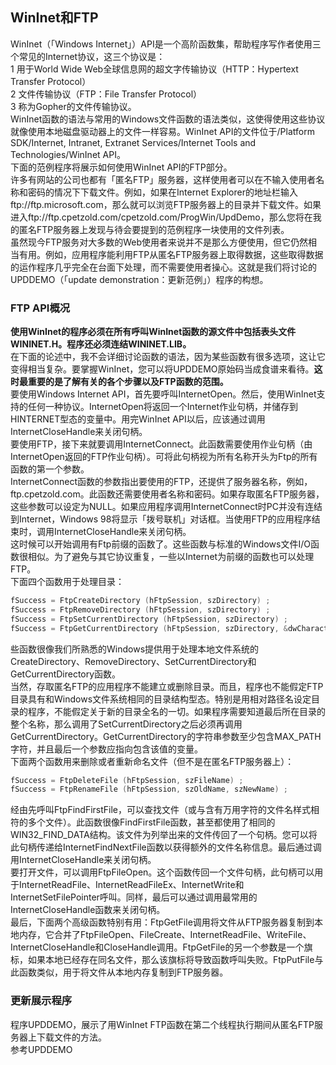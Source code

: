 ## WinInet和FTP
WinInet（「Windows Internet」）API是一个高阶函数集，帮助程序写作者使用三个常见的Internet协议，这三个协议是：   
1 用于World Wide Web全球信息网的超文字传输协议（HTTP：Hypertext Transfer Protocol）    
2 文件传输协议（FTP：File Transfer Protocol）    
3 称为Gopher的文件传输协议。    
WinInet函数的语法与常用的Windows文件函数的语法类似，这使得使用这些协议就像使用本地磁盘驱动器上的文件一样容易。WinInet API的文件位于/Platform SDK/Internet, Intranet, Extranet Services/Internet Tools and Technologies/WinInet API。    
下面的范例程序将展示如何使用WinInet API的FTP部分。    
许多有网站的公司也都有「匿名FTP」服务器，这样使用者可以在不输入使用者名称和密码的情况下下载文件。例如，如果在Internet Explorer的地址栏输入ftp://ftp.microsoft.com，那么就可以浏览FTP服务器上的目录并下载文件。如果进入ftp://ftp.cpetzold.com/cpetzold.com/ProgWin/UpdDemo，那么您将在我的匿名FTP服务器上发现与待会要提到的范例程序一块使用的文件列表。     
虽然现今FTP服务对大多数的Web使用者来说并不是那么方便使用，但它仍然相当有用。例如，应用程序能利用FTP从匿名FTP服务器上取得数据，这些取得数据的运作程序几乎完全在台面下处理，而不需要使用者操心。这就是我们将讨论的UPDDEMO（「update demonstration：更新范例」）程序的构想。
### FTP API概况
**使用WinInet的程序必须在所有呼叫WinInet函数的源文件中包括表头文件WININET.H。程序还必须连结WININET.LIB。**    
在下面的论述中，我不会详细讨论函数的语法，因为某些函数有很多选项，这让它变得相当复杂。要掌握WinInet，您可以将UPDDEMO原始码当成食谱来看待。**这时最重要的是了解有关的各个步骤以及FTP函数的范围。**    
要使用Windows Internet API，首先要呼叫InternetOpen。然后，使用WinInet支持的任何一种协议。InternetOpen将返回一个Internet作业句柄，并储存到HINTERNET型态的变量中。用完WinInet API以后，应该通过调用InternetCloseHandle来关闭句柄。    
要使用FTP，接下来就要调用InternetConnect。此函数需要使用作业句柄（由InternetOpen返回的FTP作业句柄）。可将此句柄视为所有名称开头为Ftp的所有函数的第一个参数。    
InternetConnect函数的参数指出要使用的FTP，还提供了服务器名称，例如，ftp.cpetzold.com。此函数还需要使用者名称和密码。如果存取匿名FTP服务器，这些参数可以设定为NULL。如果应用程序调用InternetConnect时PC并没有连结到Internet，Windows 98将显示「拨号联机」对话框。当使用FTP的应用程序结束时，调用InternetCloseHandle来关闭句柄。      
这时候可以开始调用有Ftp前缀的函数了。这些函数与标准的Windows文件I/O函数很相似。为了避免与其它协议重复，一些以Internet为前缀的函数也可以处理FTP。    
下面四个函数用于处理目录：    
```c   
fSuccess = FtpCreateDirectory (hFtpSession, szDirectory) ;    
fSuccess = FtpRemoveDirectory (hFtpSession, szDirectory) ;     
fSuccess = FtpSetCurrentDirectory (hFtpSession, szDirectory) ;    
fSuccess = FtpGetCurrentDirectory (hFtpSession, szDirectory, &dwCharacterCount) ;     
```    
些函数很像我们所熟悉的Windows提供用于处理本地文件系统的CreateDirectory、RemoveDirectory、SetCurrentDirectory和GetCurrentDirectory函数。     
当然，存取匿名FTP的应用程序不能建立或删除目录。而且，程序也不能假定FTP目录具有和Windows文件系统相同的目录结构型态。特别是用相对路径名设定目录的程序，不能假定关于新的目录全名的一切。如果程序需要知道最后所在目录的整个名称，那么调用了SetCurrentDirectory之后必须再调用GetCurrentDirectory。GetCurrentDirectory的字符串参数至少包含MAX_PATH字符，并且最后一个参数应指向包含该值的变量。    
下面两个函数用来删除或者重新命名文件（但不是在匿名FTP服务器上）：  
```c
fSuccess = FtpDeleteFile (hFtpSession, szFileName) ;   
fSuccess = FtpRenameFile (hFtpSession, szOldName, szNewName) ;    
```    
经由先呼叫FtpFindFirstFile，可以查找文件（或与含有万用字符的文件名样式相符的多个文件）。此函数很像FindFirstFile函数，甚至都使用了相同的WIN32_FIND_DATA结构。该文件为列举出来的文件传回了一个句柄。您可以将此句柄传递给InternetFindNextFile函数以获得额外的文件名称信息。最后通过调用InternetCloseHandle来关闭句柄。    
要打开文件，可以调用FtpFileOpen。这个函数传回一个文件句柄，此句柄可以用于InternetReadFile、InternetReadFileEx、InternetWrite和InternetSetFilePointer呼叫。同样，最后可以通过调用最常用的InternetCloseHandle函数来关闭句柄。    
最后，下面两个高级函数特别有用：FtpGetFile调用将文件从FTP服务器复制到本地内存，它合并了FtpFileOpen、FileCreate、InternetReadFile、WriteFile、InternetCloseHandle和CloseHandle调用。FtpGetFile的另一个参数是一个旗标，如果本地已经存在同名文件，那么该旗标将导致函数呼叫失败。FtpPutFile与此函数类似，用于将文件从本地内存复制到FTP服务器。       
### 更新展示程序
程序UPDDEMO，展示了用WinInet FTP函数在第二个线程执行期间从匿名FTP服务器上下载文件的方法。    
参考UPDDEMO